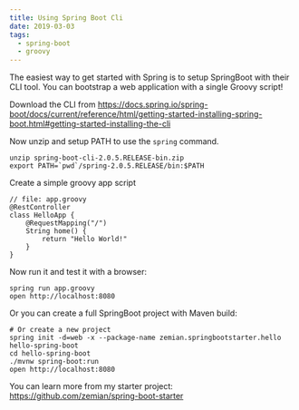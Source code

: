 ```yaml
---
title: Using Spring Boot Cli
date: 2019-03-03
tags:
  - spring-boot
  - groovy
---
```


The easiest way to get started with Spring is to setup SpringBoot with
their CLI tool. You can bootstrap a web application with a single Groovy
script!

Download the CLI from
<https://docs.spring.io/spring-boot/docs/current/reference/html/getting-started-installing-spring-boot.html#getting-started-installing-the-cli>

Now unzip and setup PATH to use the `spring` command.

    unzip spring-boot-cli-2.0.5.RELEASE-bin.zip
    export PATH=`pwd`/spring-2.0.5.RELEASE/bin:$PATH

Create a simple groovy app script

    // file: app.groovy
    @RestController
    class HelloApp {
        @RequestMapping("/")
        String home() {
            return "Hello World!"
        }
    }

Now run it and test it with a browser:

    spring run app.groovy
    open http://localhost:8080

Or you can create a full SpringBoot project with Maven build:

    # Or create a new project
    spring init -d=web -x --package-name zemian.springbootstarter.hello hello-spring-boot
    cd hello-spring-boot
    ./mvnw spring-boot:run
    open http://localhost:8080

You can learn more from my starter project:
<https://github.com/zemian/spring-boot-starter>
